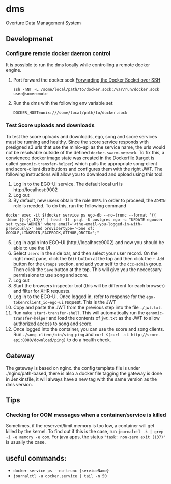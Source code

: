 # dms
Overture Data Management System


## Developmenet
### Configure remote docker daemon control
It is possible to run the dms locally while controlling a remote docker engine.
1. Port forward the docker.sock [Forwarding the Docker Socket over SSH](https://medium.com/@dperny/forwarding-the-docker-socket-over-ssh-e6567cfab160)
   ```
   ssh -nNT -L /some/local/path/to/docker.sock:/var/run/docker.sock user@someremote
   ```
2. Run the dms with the following env variable set:
   ```
   DOCKER_HOST=unix:///some/local/path/to/docker.sock
   ```

### Test Score uploads and downloads
To test the score uploads and downloads, ego, song and score services must be running and healthy. Since the score service responds with presigned s3 urls that use the minio-api as the service name, the urls would not be resolvable outside of the defined `docker-swarm-network`. To fix this, a convienece docker image state was created in the Dockerfile (target is called `genomic-transfer-helper`) which pulls the appropriate song-client and score-client distributions and configures them with the right JWT. The following instructions will allow you to download and upload using this tool:
1. Log in to the EGO-UI service. The default local url is http://localhost:9002
2. Log out
3. By default, new users obtain the role `USER`. In order to proceed, the `ADMIN` role is needed. To do this, run the following command
```
docker exec -it $(docker service ps ego-db --no-trunc --format '{{ .Name }}.{{.ID}}' | head -1)  psql -U postgres ego -c "UPDATE egouser set type='ADMIN' where email='<the-email-you-logged-in-with-previously>' and providertype='<one of: GOOGLE,LINKEDIN,FACEBOOK,GITHUB,ORCID>';"
```
5. Log in again into EGO-UI (http://localhost:9002) and now you should be able to use the UI
6. Select `Users` in the side bar, and then select your user record. On the right most pane, click the `Edit` button at the top and then click the `+ Add` button for the `Groups` section, and add your self to the `dcc-admin` group. Then click the `Save` button at the top. This will give you the neccessary permissions to use song and score.
7. Log out
8. Start the browsers inspector tool (this will be different for each browser) and filter for XHR requests.
9. Log in to the EGO-UI. Once logged in, refer to response for the `ego-token?client_id=ego-ui` request. This is the JWT
10. Copy and paste the JWT from the previous step into the file `./jwt.txt`. 
11. Run `make start-transfer-shell`. This will automatically run the `genomic-transfer-helper` and load the contents of `jwt.txt` as the JWT to allow authorized access to song and score.
12. Once logged into the container, you can use the score and song clients. Run `./song-client/bin/sing ping` and `curl $(curl -sL http://score-api:8080/download/ping)` to do a health check.

## Gateway
The gateway is based on nginx.
the config template file is under ./nginx/path-based, there is also a docker file
tagging the gateway is done in Jenkinsfile, it will always have a new tag with the same version as the dms version.

## Tips
### Checking for OOM messages when a container/service is killed
Sometimes, if the reserved/limit memory is too low, a container will get killed by the kernel. To find out if this is the case, run
`journalctl -k | grep -i -e memory -e oom`. For java apps, the status `"task: non-zero exit (137)"` is usually the case.

## useful commands:
- `docker service ps --no-trunc {serviceName}`
- `journalctl -u docker.service | tail -n 50 `
